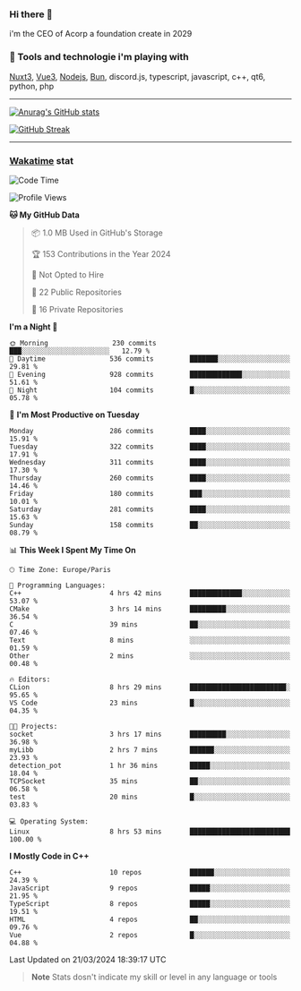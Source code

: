 ### Hi there 👋

i'm the CEO of Acorp a foundation create in 2029  

### 🧰 Tools and technologie i'm playing with

[Nuxt3](https://nuxt.com), [Vue3](https://vuejs.org/), [Nodejs](https://nodejs.org), [Bun](https://bun.sh/), discord.js, typescript, javascript, c++, qt6, python, php

---

[![Anurag's GitHub stats](https://github-readme-stats.vercel.app/api?username=ackimixs&show_icons=true&theme=github_dark&count_private=true)](https://www.ackimixs.xyz)

[![GitHub Streak](https://github-readme-streak-stats.herokuapp.com?user=Ackimixs&theme=github-dark-blue&date_format=j%20M%5B%20Y%5D&mode=weekly)](https://git.io/streak-stats)

---
 
 ### [Wakatime](https://wakatime.com/) stat

<!--START_SECTION:waka-->
![Code Time](http://img.shields.io/badge/Code%20Time-961%20hrs%2030%20mins-blue)

![Profile Views](http://img.shields.io/badge/Profile%20Views-0-blue)

**🐱 My GitHub Data** 

> 📦 1.0 MB Used in GitHub's Storage 
 > 
> 🏆 153 Contributions in the Year 2024
 > 
> 🚫 Not Opted to Hire
 > 
> 📜 22 Public Repositories 
 > 
> 🔑 16 Private Repositories 
 > 
**I'm a Night 🦉** 

```text
🌞 Morning                230 commits         ███░░░░░░░░░░░░░░░░░░░░░░   12.79 % 
🌆 Daytime                536 commits         ███████░░░░░░░░░░░░░░░░░░   29.81 % 
🌃 Evening                928 commits         █████████████░░░░░░░░░░░░   51.61 % 
🌙 Night                  104 commits         █░░░░░░░░░░░░░░░░░░░░░░░░   05.78 % 
```
📅 **I'm Most Productive on Tuesday** 

```text
Monday                   286 commits         ████░░░░░░░░░░░░░░░░░░░░░   15.91 % 
Tuesday                  322 commits         ████░░░░░░░░░░░░░░░░░░░░░   17.91 % 
Wednesday                311 commits         ████░░░░░░░░░░░░░░░░░░░░░   17.30 % 
Thursday                 260 commits         ████░░░░░░░░░░░░░░░░░░░░░   14.46 % 
Friday                   180 commits         ███░░░░░░░░░░░░░░░░░░░░░░   10.01 % 
Saturday                 281 commits         ████░░░░░░░░░░░░░░░░░░░░░   15.63 % 
Sunday                   158 commits         ██░░░░░░░░░░░░░░░░░░░░░░░   08.79 % 
```


📊 **This Week I Spent My Time On** 

```text
🕑︎ Time Zone: Europe/Paris

💬 Programming Languages: 
C++                      4 hrs 42 mins       █████████████░░░░░░░░░░░░   53.07 % 
CMake                    3 hrs 14 mins       █████████░░░░░░░░░░░░░░░░   36.54 % 
C                        39 mins             ██░░░░░░░░░░░░░░░░░░░░░░░   07.46 % 
Text                     8 mins              ░░░░░░░░░░░░░░░░░░░░░░░░░   01.59 % 
Other                    2 mins              ░░░░░░░░░░░░░░░░░░░░░░░░░   00.48 % 

🔥 Editors: 
CLion                    8 hrs 29 mins       ████████████████████████░   95.65 % 
VS Code                  23 mins             █░░░░░░░░░░░░░░░░░░░░░░░░   04.35 % 

🐱‍💻 Projects: 
socket                   3 hrs 17 mins       █████████░░░░░░░░░░░░░░░░   36.98 % 
myLibb                   2 hrs 7 mins        ██████░░░░░░░░░░░░░░░░░░░   23.93 % 
detection_pot            1 hr 36 mins        █████░░░░░░░░░░░░░░░░░░░░   18.04 % 
TCPSocket                35 mins             ██░░░░░░░░░░░░░░░░░░░░░░░   06.58 % 
test                     20 mins             █░░░░░░░░░░░░░░░░░░░░░░░░   03.83 % 

💻 Operating System: 
Linux                    8 hrs 53 mins       █████████████████████████   100.00 % 
```

**I Mostly Code in C++** 

```text
C++                      10 repos            ██████░░░░░░░░░░░░░░░░░░░   24.39 % 
JavaScript               9 repos             █████░░░░░░░░░░░░░░░░░░░░   21.95 % 
TypeScript               8 repos             █████░░░░░░░░░░░░░░░░░░░░   19.51 % 
HTML                     4 repos             ██░░░░░░░░░░░░░░░░░░░░░░░   09.76 % 
Vue                      2 repos             █░░░░░░░░░░░░░░░░░░░░░░░░   04.88 % 
```




 Last Updated on 21/03/2024 18:39:17 UTC
<!--END_SECTION:waka-->

> **Note**
> Stats dosn't indicate my skill or level in any language or tools
